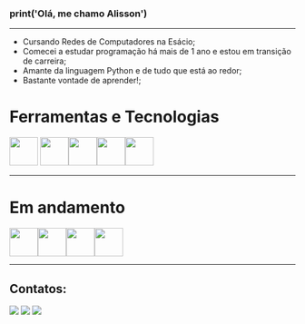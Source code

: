  ### print('Olá, me chamo Alisson')
 <hr>

- Cursando Redes de Computadores na Esácio;
- Comecei a estudar programação há mais de 1 ano e estou em transição de carreira;
- Amante da linguagem Python e de tudo que está ao redor;
- Bastante vontade de aprender!;

<h1>Ferramentas e Tecnologias</h1>

<img src="https://cdn.jsdelivr.net/gh/devicons/devicon/icons/python/python-original.svg" width="50" height="50"/>  <img src="https://cdn.jsdelivr.net/gh/devicons/devicon/icons/pycharm/pycharm-original.svg" width="50" height="50"/><img src="https://cdn.jsdelivr.net/gh/devicons/devicon/icons/vscode/vscode-original.svg" width="50" height="50"/><img src="https://cdn.jsdelivr.net/gh/devicons/devicon/icons/sqlite/sqlite-original-wordmark.svg" width="50" height="50"/><img src="https://cdn.jsdelivr.net/gh/devicons/devicon/icons/mysql/mysql-original.svg" width="50" height="50"/>
<hr>
<h1>Em andamento</h1>

<img src="https://cdn.jsdelivr.net/gh/devicons/devicon/icons/flask/flask-original.svg" width="50" height="50"/><img src="https://cdn.jsdelivr.net/gh/devicons/devicon/icons/html5/html5-original.svg" width="50" height="50"/><img src="https://cdn.jsdelivr.net/gh/devicons/devicon/icons/css3/css3-original.svg" width="50" height="50"/><img src="https://cdn.jsdelivr.net/gh/devicons/devicon/icons/bootstrap/bootstrap-original.svg" width="50" height="50"/>
<hr>

## Contatos:
<div>
<a href="https://instagram.com/alencar.st" target="_blank"><img src="https://img.shields.io/badge/-Instagram-%23E4405F?style=for-the-badge&logo=instagram&logoColor=white" target="_blank"></a>
<a href = "mailto:alissonsts910@gmail.com"><img src="https://img.shields.io/badge/Gmail-D14836?style=for-the-badge&logo=gmail&logoColor=white" target="_blank"></a>
<a href="https://www.linkedin.com/in/alisson-santos-33578825b" target="_blank"><img src="https://img.shields.io/badge/-LinkedIn-%230077B5?style=for-the-badge&logo=linkedin&logoColor=white" target="_blank"></a>   
</div>
